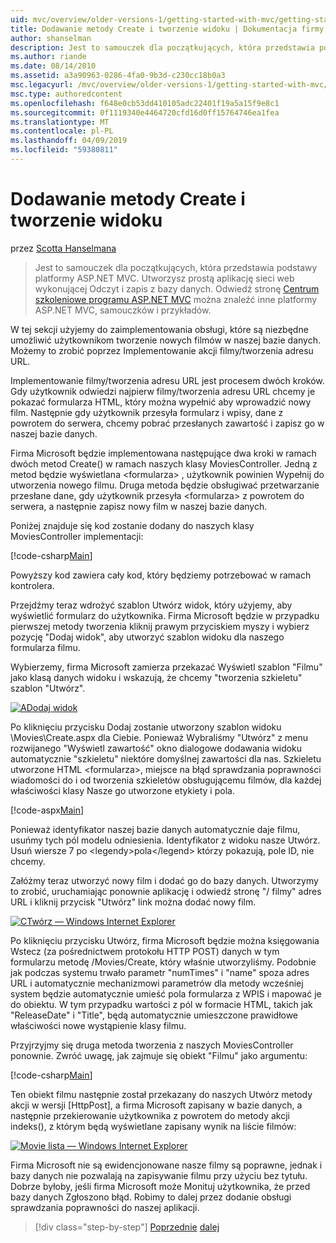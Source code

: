 ```yaml
---
uid: mvc/overview/older-versions-1/getting-started-with-mvc/getting-started-with-mvc-part6
title: Dodawanie metody Create i tworzenie widoku | Dokumentacja firmy Microsoft
author: shanselman
description: Jest to samouczek dla początkujących, która przedstawia podstawy platformy ASP.NET MVC. Utwórz prostą aplikację sieci web wykonującej Odczyt i zapis z bazy danych.
ms.author: riande
ms.date: 08/14/2010
ms.assetid: a3a90963-0286-4fa0-9b3d-c230cc18b0a3
msc.legacyurl: /mvc/overview/older-versions-1/getting-started-with-mvc/getting-started-with-mvc-part6
msc.type: authoredcontent
ms.openlocfilehash: f648e0cb53dd410105adc22401f19a5a15f9e8c1
ms.sourcegitcommit: 0f1119340e4464720cfd16d0ff15764746ea1fea
ms.translationtype: MT
ms.contentlocale: pl-PL
ms.lasthandoff: 04/09/2019
ms.locfileid: "59380811"
---
```

# <a name="adding-a-create-method-and-create-view"></a>Dodawanie metody Create i tworzenie widoku

przez [Scotta Hanselmana](https://github.com/shanselman)

> Jest to samouczek dla początkujących, która przedstawia podstawy platformy ASP.NET MVC. Utworzysz prostą aplikację sieci web wykonującej Odczyt i zapis z bazy danych. Odwiedź stronę [Centrum szkoleniowe programu ASP.NET MVC](../../../index.md) można znaleźć inne platformy ASP.NET MVC, samouczków i przykładów.


W tej sekcji użyjemy do zaimplementowania obsługi, które są niezbędne umożliwić użytkownikom tworzenie nowych filmów w naszej bazie danych. Możemy to zrobić poprzez Implementowanie akcji filmy/tworzenia adresu URL.

Implementowanie filmy/tworzenia adresu URL jest procesem dwóch kroków. Gdy użytkownik odwiedzi najpierw filmy/tworzenia adresu URL chcemy je pokazać formularza HTML, który można wypełnić aby wprowadzić nowy film. Następnie gdy użytkownik przesyła formularz i wpisy, dane z powrotem do serwera, chcemy pobrać przesłanych zawartość i zapisz go w naszej bazie danych.

Firma Microsoft będzie implementowana następujące dwa kroki w ramach dwóch metod Create() w ramach naszych klasy MoviesController. Jedną z metod będzie wyświetlana &lt;formularza&gt; , użytkownik powinien Wypełnij do utworzenia nowego filmu. Druga metoda będzie obsługiwać przetwarzanie przesłane dane, gdy użytkownik przesyła &lt;formularza&gt; z powrotem do serwera, a następnie zapisz nowy film w naszej bazie danych.

Poniżej znajduje się kod zostanie dodany do naszych klasy MoviesController implementacji:

[!code-csharp[Main](getting-started-with-mvc-part6/samples/sample1.cs)]

Powyższy kod zawiera cały kod, który będziemy potrzebować w ramach kontrolera.

Przejdźmy teraz wdrożyć szablon Utwórz widok, który użyjemy, aby wyświetlić formularz do użytkownika. Firma Microsoft będzie w przypadku pierwszej metody tworzenia kliknij prawym przyciskiem myszy i wybierz pozycję "Dodaj widok", aby utworzyć szablon widoku dla naszego formularza filmu.

Wybierzemy, firma Microsoft zamierza przekazać Wyświetl szablon "Filmu" jako klasą danych widoku i wskazują, że chcemy "tworzenia szkieletu" szablon "Utwórz".

[![ADodaj widok](getting-started-with-mvc-part6/_static/image2.png)](getting-started-with-mvc-part6/_static/image1.png)

Po kliknięciu przycisku Dodaj zostanie utworzony szablon widoku \Movies\Create.aspx dla Ciebie. Ponieważ Wybraliśmy "Utwórz" z menu rozwijanego "Wyświetl zawartość" okno dialogowe dodawania widoku automatycznie "szkieletu" niektóre domyślnej zawartości dla nas. Szkieletu utworzone HTML &lt;formularza&gt;, miejsce na błąd sprawdzania poprawności wiadomości do i od tworzenia szkieletów obsługującemu filmów, dla każdej właściwości klasy Nasze go utworzone etykiety i pola.

[!code-aspx[Main](getting-started-with-mvc-part6/samples/sample2.aspx)]

Ponieważ identyfikator naszej bazie danych automatycznie daje filmu, usuńmy tych pól modelu odniesienia. Identyfikator z widoku nasze Utwórz. Usuń wiersze 7 po &lt;legendy&gt;pola&lt;/legend&gt; którzy pokazują, pole ID, nie chcemy.

Załóżmy teraz utworzyć nowy film i dodać go do bazy danych. Utworzymy to zrobić, uruchamiając ponownie aplikację i odwiedź stronę "/ filmy" adres URL i kliknij przycisk "Utwórz" link można dodać nowy film.

[![CTwórz — Windows Internet Explorer](getting-started-with-mvc-part6/_static/image4.png)](getting-started-with-mvc-part6/_static/image3.png)

Po kliknięciu przycisku Utwórz, firma Microsoft będzie można księgowania Wstecz (za pośrednictwem protokołu HTTP POST) danych w tym formularzu metodę /Movies/Create, który właśnie utworzyliśmy. Podobnie jak podczas systemu trwało parametr "numTimes" i "name" spoza adres URL i automatycznie mechanizmowi parametrów dla metody wcześniej system będzie automatycznie umieść pola formularza z WPIS i mapować je do obiektu. W tym przypadku wartości z pól w formacie HTML, takich jak "ReleaseDate" i "Title", będą automatycznie umieszczone prawidłowe właściwości nowe wystąpienie klasy filmu.

Przyjrzyjmy się druga metoda tworzenia z naszych MoviesController ponownie. Zwróć uwagę, jak zajmuje się obiekt "Filmu" jako argumentu:

[!code-csharp[Main](getting-started-with-mvc-part6/samples/sample3.cs)]

Ten obiekt filmu następnie został przekazany do naszych Utwórz metody akcji w wersji [HttpPost], a firma Microsoft zapisany w bazie danych, a następnie przekierowanie użytkownika z powrotem do metody akcji indeks(), z którym będą wyświetlane zapisany wynik na liście filmów:

[![Movie lista — Windows Internet Explorer](getting-started-with-mvc-part6/_static/image6.png)](getting-started-with-mvc-part6/_static/image5.png)

Firma Microsoft nie są ewidencjonowane nasze filmy są poprawne, jednak i bazy danych nie pozwalają na zapisywanie filmu przy użyciu bez tytułu. Dobrze byłoby, jeśli firma Microsoft może Monituj użytkownika, że przed bazy danych Zgłoszono błąd. Robimy to dalej przez dodanie obsługi sprawdzania poprawności do naszej aplikacji.

> [!div class="step-by-step"]
> [Poprzednie](getting-started-with-mvc-part5.md)
> [dalej](getting-started-with-mvc-part7.md)
